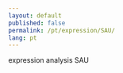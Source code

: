 ```yaml
---
layout: default
published: false
permalink: /pt/expression/SAU/
lang: pt
---
```


expression analysis SAU
